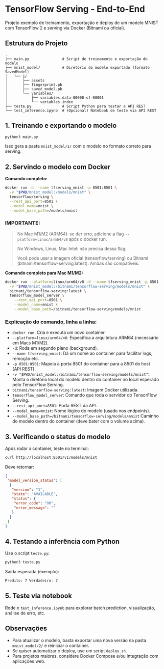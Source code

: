 
# TensorFlow Serving - End-to-End

Projeto exemplo de treinamento, exportação e deploy de um modelo MNIST com TensorFlow 2 e serving via Docker (Bitnami ou oficial).


## Estrutura do Projeto

```
.
├── main.py               # Script de treinamento e exportação do modelo
├── mnist_model/          # Diretório do modelo exportado (formato SavedModel)
│   └── 1/
│       ├── assets
│       ├── fingerprint.pb
│       ├── saved_model.pb
│       └── variables/
│           ├── variables.data-00000-of-00001
│           └── variables.index
├── teste.py              # Script Python para testar a API REST
└── test_inference.ipynb  # (Opcional) Notebook de teste via API REST
```

## 1. Treinando e exportando o modelo

```sh
python3 main.py
```

Isso gera a pasta `mnist_model/1/` com o modelo no formato correto para serving.


## 2. Servindo o modelo com Docker

**Comando completo:**

```sh
docker run -d --name tfserving_mnist -p 8501:8501 \
  -v "$PWD/mnist_model:/models/mnist" \
  tensorflow/serving \
  --rest_api_port=8501 \
  --model_name=mnist \
  --model_base_path=/models/mnist
```

### IMPORTANTE:

> No Mac M1/M2 (ARM64): se der erro, adicione a flag `--platform=linux/arm64/v8` após o docker run.
>
> No Windows, Linux, Mac Intel: não precisa dessa flag.
>
> Você pode usar a imagem oficial (tensorflow/serving) ou Bitnami (bitnami/tensorflow-serving:latest). Ambas são compatíveis.

**Comando completo para Mac M1/M2:**

```sh
docker run --platform=linux/arm64/v8 -d --name tfserving_mnist -p 8501:8501 \
  -v "$PWD/mnist_model:/bitnami/tensorflow-serving/models/mnist" \
  bitnami/tensorflow-serving:latest \
  tensorflow_model_server \
    --rest_api_port=8501 \
    --model_name=mnist \
    --model_base_path=/bitnami/tensorflow-serving/models/mnist

```

### Explicação do comando, linha a linha:

- `docker run`: Cria e executa um novo container.
- `--platform=linux/arm64/v8`: Especifica a arquitetura ARM64 (necessário em Macs M1/M2).
- `-d`: Roda em segundo plano (background).
- `--name tfserving_mnist`: Dá um nome ao container para facilitar logs, remoção etc.
- `-p 8501:8501`: Mapeia a porta 8501 do container para a 8501 do host (API REST).
- `-v "$PWD/mnist_model:/bitnami/tensorflow-serving/models/mnist"`: Monta o diretório local do modelo dentro do container no local esperado pelo TensorFlow Serving.
- `bitnami/tensorflow-serving:latest`: Imagem Docker utilizada.
- `tensorflow_model_server`: Comando que roda o servidor do TensorFlow Serving.
- `--rest_api_port=8501`: Porta REST da API.
- `--model_name=mnist`: Nome lógico do modelo (usado nos endpoints).
- `--model_base_path=/bitnami/tensorflow-serving/models/mnist`:Caminho do modelo dentro do container (deve bater com o volume acima).


## 3. Verificando o status do modelo

Após rodar o container, teste no terminal:

```sh
curl http://localhost:8501/v1/models/mnist
```

Deve retornar:

```json
{
 "model_version_status": [
  {
   "version": "1",
   "state": "AVAILABLE",
   "status": {
    "error_code": "OK",
    "error_message": ""
   }
  }
 ]
}
```

## 4. Testando a inferência com Python

Use o script `teste.py`:

```sh
python3 teste.py
```

Saída esperada (exemplo):

```sh
Predito: 7 Verdadeiro: 7
```


## 5. Teste via notebook

Rode o `test_inference.ipynb` para explorar batch prediction, visualização, análise de erro, etc.


## Observações

- Para atualizar o modelo, basta exportar uma nova versão na pasta `mnist_model/2/` e reiniciar o container.
- Se quiser automatizar o deploy, use um script `deploy.sh`.
- Para projetos maiores, considere Docker Compose e/ou integração com aplicações web.

